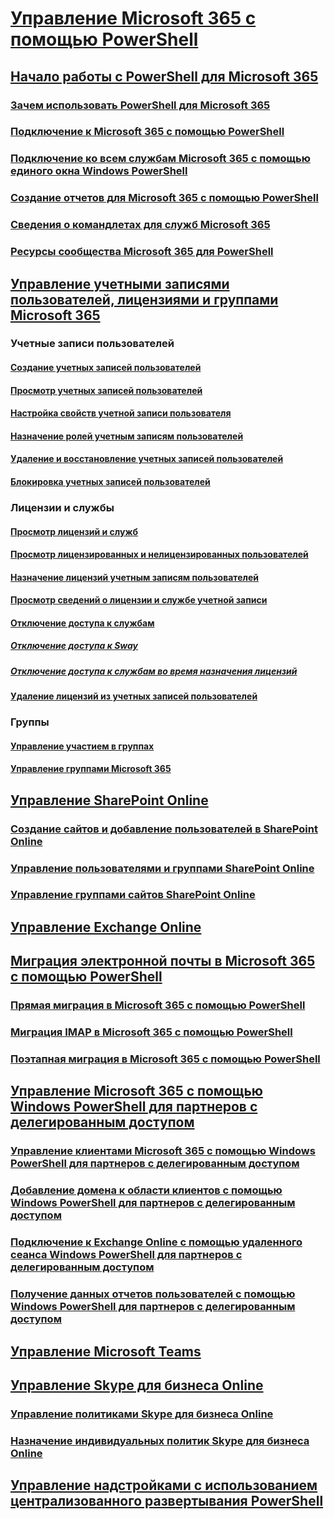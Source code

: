
# [Управление Microsoft 365 с помощью PowerShell](manage-office-365-with-office-365-powershell.md)
## [Начало работы с PowerShell для Microsoft 365](getting-started-with-office-365-powershell.md)
### [Зачем использовать PowerShell для Microsoft 365](why-you-need-to-use-office-365-powershell.md)
### [Подключение к Microsoft 365 с помощью PowerShell](connect-to-office-365-powershell.md)
### [Подключение ко всем службам Microsoft 365 с помощью единого окна Windows PowerShell](connect-to-all-office-365-services-in-a-single-windows-powershell-window.md)
### [Создание отчетов для Microsoft 365 с помощью PowerShell](use-windows-powershell-to-create-reports-in-office-365.md)
### [Сведения о командлетах для служб Microsoft 365](cmdlet-references-for-office-365-services.md)
### [Ресурсы сообщества Microsoft 365 для PowerShell](office-365-powershell-community-resources.md)

## [Управление учетными записями пользователей, лицензиями и группами Microsoft 365](manage-user-accounts-and-licenses-with-office-365-powershell.md)

### Учетные записи пользователей
#### [Создание учетных записей пользователей](create-user-accounts-with-office-365-powershell.md)
#### [Просмотр учетных записей пользователей](view-user-accounts-with-office-365-powershell.md)
#### [Настройка свойств учетной записи пользователя](configure-user-account-properties-with-office-365-powershell.md)
#### [Назначение ролей учетным записям пользователей](assign-roles-to-user-accounts-with-office-365-powershell.md)
#### [Удаление и восстановление учетных записей пользователей](delete-and-restore-user-accounts-with-office-365-powershell.md)
#### [Блокировка учетных записей пользователей](block-user-accounts-with-office-365-powershell.md)

### Лицензии и службы
#### [Просмотр лицензий и служб](view-licenses-and-services-with-office-365-powershell.md)
#### [Просмотр лицензированных и нелицензированных пользователей](view-licensed-and-unlicensed-users-with-office-365-powershell.md)
#### [Назначение лицензий учетным записям пользователей](assign-licenses-to-user-accounts-with-office-365-powershell.md)
#### [Просмотр сведений о лицензии и службе учетной записи](view-account-license-and-service-details-with-office-365-powershell.md)
#### [Отключение доступа к службам](disable-access-to-services-with-office-365-powershell.md)
##### [Отключение доступа к Sway](disable-access-to-sway-with-office-365-powershell.md)
##### [Отключение доступа к службам во время назначения лицензий](disable-access-to-services-while-assigning-user-licenses.md)
#### [Удаление лицензий из учетных записей пользователей](remove-licenses-from-user-accounts-with-office-365-powershell.md)

### Группы
#### [Управление участием в группах](maintain-group-membership-with-office-365-powershell.md)
#### [Управление группами Microsoft 365](manage-office-365-groups-with-powershell.md)

## [Управление SharePoint Online](manage-sharepoint-online-with-office-365-powershell.md)
### [Создание сайтов и добавление пользователей в SharePoint Online](create-sharepoint-sites-and-add-users-with-powershell.md)
### [Управление пользователями и группами SharePoint Online](manage-sharepoint-users-and-groups-with-powershell.md)
### [Управление группами сайтов SharePoint Online](manage-sharepoint-site-groups-with-powershell.md)
## [Управление Exchange Online](https://docs.microsoft.com/powershell/exchange/connect-to-exchange-online-powershell)
## [Миграция электронной почты в Microsoft 365 с помощью PowerShell](use-powershell-for-email-migration-to-office-365.md)
### [Прямая миграция в Microsoft 365 с помощью PowerShell](use-powershell-to-perform-a-cutover-migration-to-office-365.md)
### [Миграция IMAP в Microsoft 365 с помощью PowerShell](use-powershell-to-perform-an-imap-migration-to-office-365.md)
### [Поэтапная миграция в Microsoft 365 с помощью PowerShell](use-powershell-to-perform-a-staged-migration-to-office-365.md)
## [Управление Microsoft 365 с помощью Windows PowerShell для партнеров с делегированным доступом](manage-office-365-with-windows-powershell-for-delegated-access-permissions-dap-p.md)
### [Управление клиентами Microsoft 365 с помощью Windows PowerShell для партнеров с делегированным доступом](manage-office-365-tenants-with-windows-powershell-for-delegated-access-permissio.md)
### [Добавление домена к области клиентов с помощью Windows PowerShell для партнеров с делегированным доступом](add-a-domain-to-a-client-tenancy-with-windows-powershell-for-delegated-access-pe.md)
### [Подключение к Exchange Online с помощью удаленного сеанса Windows PowerShell для партнеров с делегированным доступом](connect-to-exchange-online-tenants-with-remote-windows-powershell-for-delegated.md)
### [Получение данных отчетов пользователей с помощью Windows PowerShell для партнеров с делегированным доступом](retrieve-customer-tenant-reporting-data-with-windows-powershell-for-delegated-ac.md)
## [Управление Microsoft Teams](https://docs.microsoft.com/microsoftteams/teams-powershell-install)
## [Управление Skype для бизнеса Online](manage-skype-for-business-online-with-office-365-powershell.md)
### [Управление политиками Skype для бизнеса Online](manage-skype-for-business-online-policies-with-office-365-powershell.md)
### [Назначение индивидуальных политик Skype для бизнеса Online](assign-per-user-skype-for-business-online-policies-with-office-365-powershell.md)
## [Управление надстройками с использованием централизованного развертывания PowerShell](use-the-centralized-deployment-powershell-cmdlets-to-manage-add-ins.md)
